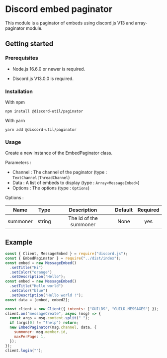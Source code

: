 # Discord embed paginator

This module is a paginator of embeds using discord.js V13 and array-paginator module.

## Getting started

### Prerequisites

- Node.js 16.6.0 or newer is required.

- Discord.js V13.0.0 is required.

### Installation

With npm

```sh-session
npm install @discord-util/paginator
```

With yarn

```sh-session
yarn add @discord-util/paginator
```

### Usage

Create a new instance of the EmbedPaginator class.

Parameters :

- Channel : The channel of the paginator (type : `TextChannel|ThreadChannel`)
- Data : A list of embeds to display (type : `Array<MessageEmbed>`)
- Options : The options (type : `Options`)

Options :

|   Name   |  Type  |      Description       | Default | Required |
| :------: | :----: | :--------------------: | :-----: | :------: |
| summoner | string | The id of the summoner |  None   |   yes    |

## Example

```js
const { Client, MessageEmbed } = require("discord.js");
const { EmbedPaginator } = require("../dist/index");
const embed = new MessageEmbed()
  .setTitle("Hi")
  .setColor("orange")
  .setDescription("Hello");
const embed = new MessageEmbed()
  .setTitle("Hello world")
  .setColor("blue")
  .setDescription("Hello world !");
const data = [embed, embed2];

const client = new Client({ intents: ["GUILDS", "GUILD_MESSAGES"] });
client.on("messageCreate", async (msg) => {
  const args = msg.content.split(" ");
  if (args[0] != "!help") return;
  new EmbedPaginator(msg.channel, data, {
    summoner: msg.member.id,
    maxPerPage: 1,
  });
});
client.login("");
```
